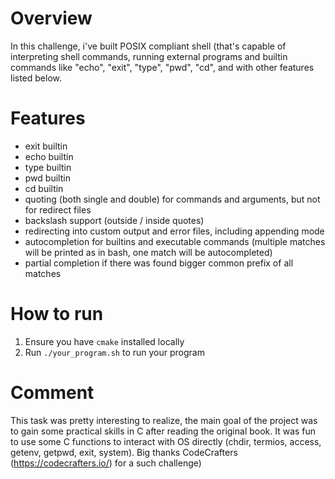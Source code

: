 # Overview

In this challenge, i've built POSIX compliant shell (that's capable of
interpreting shell commands, running external programs and builtin commands like
"echo", "exit", "type", "pwd", "cd", and with other features listed below.

# Features

- exit builtin
- echo builtin
- type builtin
- pwd builtin
- cd builtin
- quoting (both single and double) for commands and arguments, but not for redirect files
- backslash support (outside / inside quotes)
- redirecting into custom output and error files, including appending mode
- autocompletion for builtins and executable commands (multiple matches will be printed as in bash, one match will be autocompleted)
- partial completion if there was found bigger common prefix of all matches

# How to run

1. Ensure you have `cmake` installed locally
2. Run `./your_program.sh` to run your program

# Comment

This task was pretty interesting to realize, the main goal of the project was to gain some practical skills in C after reading the original book. It was fun to use some C functions to interact with OS directly (chdir, termios, access, getenv, getpwd, exit, system). Big thanks CodeCrafters (https://codecrafters.io/) for a such challenge)  
